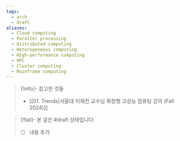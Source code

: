 ```yaml
---
tags:
  - arch
  - draft
aliases:
  - Cloud computing
  - Parallel processing
  - Distributed computing
  - Heterogeneous computing
  - High-performance computing
  - HPC
  - Cluster computing
  - Mainframe computing
---
```

> [!info]- 참고한 것들
> - [[01. Trends|서울대 이재진 교수님 확장형 고성능 컴퓨팅 강의 (Fall 2024)]]

> [!fail]- 본 글은 #draft 상태입니다.
> - [ ] 내용 추가
